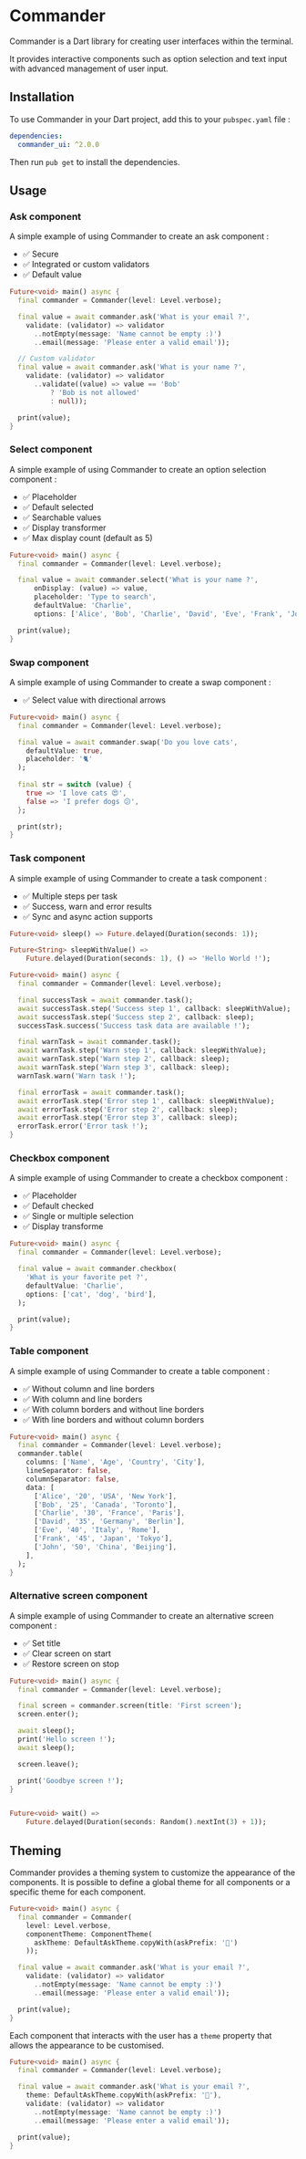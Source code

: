 # Commander

Commander is a Dart library for creating user interfaces within the terminal.

It provides interactive components such as option selection and text input with advanced management of
user input.

## Installation

To use Commander in your Dart project, add this to your `pubspec.yaml` file :
```yaml
dependencies:
  commander_ui: ^2.0.0
```

Then run `pub get` to install the dependencies.

## Usage

### Ask component

A simple example of using Commander to create an ask component :

- ✅ Secure
- ✅ Integrated or custom validators
- ✅ Default value

```dart
Future<void> main() async {
  final commander = Commander(level: Level.verbose);

  final value = await commander.ask('What is your email ?',
    validate: (validator) => validator
      ..notEmpty(message: 'Name cannot be empty :)')
      ..email(message: 'Please enter a valid email'));

  // Custom validator
  final value = await commander.ask('What is your name ?',
    validate: (validator) => validator
      ..validate((value) => value == 'Bob' 
          ? 'Bob is not allowed' 
          : null));

  print(value);
}
```

### Select component
A simple example of using Commander to create an option selection component :

- ✅ Placeholder
- ✅ Default selected
- ✅ Searchable values
- ✅ Display transformer
- ✅ Max display count (default as 5)

```dart
Future<void> main() async {
  final commander = Commander(level: Level.verbose);

  final value = await commander.select('What is your name ?',
      onDisplay: (value) => value,
      placeholder: 'Type to search',
      defaultValue: 'Charlie',
      options: ['Alice', 'Bob', 'Charlie', 'David', 'Eve', 'Frank', 'John']);

  print(value);
}
```

### Swap component
A simple example of using Commander to create a swap component :

- ✅ Select value with directional arrows

```dart
Future<void> main() async {
  final commander = Commander(level: Level.verbose);

  final value = await commander.swap('Do you love cats', 
    defaultValue: true, 
    placeholder: '🐈'
  );
  
  final str = switch (value) {
    true => 'I love cats 😍',
    false => 'I prefer dogs 😕',
  };

  print(str);
}
```

### Task component
A simple example of using Commander to create a task component :

- ✅ Multiple steps per task
- ✅ Success, warn and error results
- ✅ Sync and async action supports

```dart
Future<void> sleep() => Future.delayed(Duration(seconds: 1));

Future<String> sleepWithValue() =>
    Future.delayed(Duration(seconds: 1), () => 'Hello World !');

Future<void> main() async {
  final commander = Commander(level: Level.verbose);

  final successTask = await commander.task();
  await successTask.step('Success step 1', callback: sleepWithValue);
  await successTask.step('Success step 2', callback: sleep);
  successTask.success('Success task data are available !');

  final warnTask = await commander.task();
  await warnTask.step('Warn step 1', callback: sleepWithValue);
  await warnTask.step('Warn step 2', callback: sleep);
  await warnTask.step('Warn step 3', callback: sleep);
  warnTask.warn('Warn task !');

  final errorTask = await commander.task();
  await errorTask.step('Error step 1', callback: sleepWithValue);
  await errorTask.step('Error step 2', callback: sleep);
  await errorTask.step('Error step 3', callback: sleep);
  errorTask.error('Error task !');
}
```

### Checkbox component
A simple example of using Commander to create a checkbox component :

- ✅ Placeholder
- ✅ Default checked
- ✅ Single or multiple selection
- ✅ Display transforme

```dart
Future<void> main() async {
  final commander = Commander(level: Level.verbose);

  final value = await commander.checkbox(
    'What is your favorite pet ?',
    defaultValue: 'Charlie',
    options: ['cat', 'dog', 'bird'],
  );

  print(value);
}
```

### Table component
A simple example of using Commander to create a table component :

- ✅ Without column and line borders
- ✅ With column and line borders
- ✅ With column borders and without line borders
- ✅ With line borders and without column borders

```dart
Future<void> main() async {
  final commander = Commander(level: Level.verbose);
  commander.table(
    columns: ['Name', 'Age', 'Country', 'City'],
    lineSeparator: false,
    columnSeparator: false,
    data: [
      ['Alice', '20', 'USA', 'New York'],
      ['Bob', '25', 'Canada', 'Toronto'],
      ['Charlie', '30', 'France', 'Paris'],
      ['David', '35', 'Germany', 'Berlin'],
      ['Eve', '40', 'Italy', 'Rome'],
      ['Frank', '45', 'Japan', 'Tokyo'],
      ['John', '50', 'China', 'Beijing'],
    ],
  );
}
```

### Alternative screen component
A simple example of using Commander to create an alternative screen component :

- ✅ Set title
- ✅ Clear screen on start
- ✅ Restore screen on stop

```dart
Future<void> main() async {
  final commander = Commander(level: Level.verbose);

  final screen = commander.screen(title: 'First screen');
  screen.enter();

  await sleep();
  print('Hello screen !');
  await sleep();

  screen.leave();

  print('Goodbye screen !');
}


Future<void> wait() =>
    Future.delayed(Duration(seconds: Random().nextInt(3) + 1));
```

## Theming

Commander provides a theming system to customize the appearance of the components.
It is possible to define a global theme for all components or a specific theme for each component.

```dart
Future<void> main() async {
  final commander = Commander(
    level: Level.verbose,
    componentTheme: ComponentTheme(
      askTheme: DefaultAskTheme.copyWith(askPrefix: '🤖')
    ));

  final value = await commander.ask('What is your email ?',
    validate: (validator) => validator
      ..notEmpty(message: 'Name cannot be empty :)')
      ..email(message: 'Please enter a valid email'));

  print(value);
}
```

Each component that interacts with the user has a `theme` property that allows the appearance to be customised.

```dart
Future<void> main() async {
  final commander = Commander(level: Level.verbose);

  final value = await commander.ask('What is your email ?',
    theme: DefaultAskTheme.copyWith(askPrefix: '🤖'),
    validate: (validator) => validator
      ..notEmpty(message: 'Name cannot be empty :)')
      ..email(message: 'Please enter a valid email'));

  print(value);
}
```
